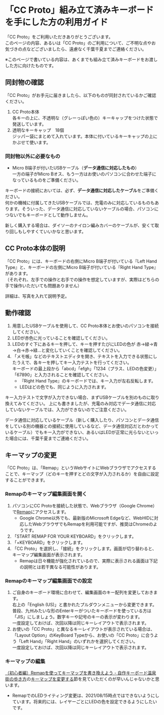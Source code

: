 # 「CC Proto」組み立て済みキーボードを手にした方の利用ガイド

「CC Proto」をご利用いただきありがとうございます。  
このページの内容、あるいは「CC Proto」のご利用について、ご不明な点やお気づきの点などございましたら、遠慮なく千葉千夏までご連絡ください。

※このページで書いている内容は、あくまでも組み立て済みキーボードをお渡しした方に向けたものです。

## 同封物の確認

「CC Proto」がお手元に届きましたら、以下のものが同封されているかご確認ください。

1. CC Proto本体  
各キーの上に、不透明な（グレーっぽい色の）キーキャップをつけた状態で発送しています。
1. 透明なキーキャップ　18個  
ジッパー袋にまとめて入れています。本体に付いているキーキャップの上にかぶせて使います。

### 同封物以外に必要なもの

- Micro B端子が付いたUSBケーブル（**データ通信に対応したもの**）  
  一方の端子がMicro Bオス、もう一方はお使いのパソコンに合わせた端子になっているものをご準備ください。

キーボードの接続においては、必ず、**データ通信に対応したケーブル**をご準備ください。  
何かの機械に付属してきたUSBケーブルでは、充電のみに対応しているものもあります。そういった、データ通信に対応していないケーブルの場合、パソコンにつないでもキーボードとして動作しません。  

新しく購入する場合は、ダイソーのナイロン編みカバーのケーブルが、安くて取り回しもしやすくていいかなと思います。

## CC Proto本体の説明

「CC Proto」には、キーボードの右側にMicro B端子が付いている『Left Hand Type』と、キーボードの左側にMicro B端子が付いている『Right Hand Type』があります。  
（それぞれ、左手での操作と右手での操作を想定していますが、実際はどちらの手で操作いただいても問題ありません）

詳細は、写真を入れて説明予定。

## 動作確認

1. 用意したUSBケーブルを使用して、CC Proto本体とお使いのパソコンを接続してください。
1. LEDが赤色に光っていることを確認してください。
1. LEDのすぐ下にあるキーを押して、キーを押すたびにLEDの色が 赤→緑→青→白→赤→緑…と変化していくことを確認してください。
1. 「メモ帳」などのテキストエディタを開き、テキストを入力できる状態にしたうえで、各キーを押してキー入力テストを行ってください。  
キーボードの最上段から「abcd」「efgh」「1234（プラス、LEDの色変更）」「67890」と入力されることを確認してください。
	- 『Right Hand Type』のキーボードでは、キー入力が左右反転します。
	- LEDはどの色でも、同じように入力されます。

キー入力テストで文字が入力できない場合、まずUSBケーブルを別のものに取り換えてみてください。
上にも書きましたが、充電のみ対応でデータ通信に対応していないケーブルでは、入力ができないのでご注意ください。

データ通信に対応しているケーブル（新しく購入したり、パソコンとデータ通信をしている別の機器との接続に使用しているなど、データ通信対応だとわかっているケーブル）でもキー入力ができない、あるいはLEDが正常に光らないといった場合には、千葉千夏までご連絡ください。

## キーマップの変更

「CC Proto」は、「Remap」というWebサイトにWebブラウザでアクセスすることで、キーマップ（どのキーを押すとどの文字が入力されるか）を自由に設定することができます。

### Remapのキーマップ編集画面を開く

1. パソコンにCC Protoを接続した状態で、Webブラウザ（Google Chrome）で[Remap](https://remap-keys.app/)にアクセスします。  
	- Google Chrome以外でも、最新版のMicrosoft Edgeなど、WebHIDに対応したWebブラウザでもRemapを利用可能ですが、推奨はChromeのようです。
1. 「START REMAP FOR YOUR KEYBOARD」をクリックします。
1. 「+KEYBOARD」をクリックします。
1. 「CC Proto」を選択し、「接続」をクリックします。画面が切り替わると、キーマップ編集画面が表示されます。  
	- Remapは日々機能が強化されているので、実際に表示される画面は下記の説明とは若干異なる可能性があります。

### Remapのキーマップ編集画面での設定

1. ご自身のキーボード環境に合わせて、編集画面のキー配列を変更しておきます。  
右上の「English (US)」と書かれたプルダウンメニューから変更できます。普段、九州みたいな形のEnterキーがついたキーボードを使っている方は「JIS」にしましょう。数字キーや記号のキーの表示が変わります。  
一度設定しておけば、次回以降は同じキーレイアウトで表示されます。
1. お使いの「CC Proto」と異なるキーレイアウトが表示されている場合は、「Layout Option」のKeyBoard Typeから、お使いの「CC Proto」に合うよう「Left Hand」「Right Hand」のいずれかを選択してください。  
一度設定しておけば、次回以降は同じキーレイアウトで表示されます。

### キーマップの編集

[（初心者編）Remapを使ってキーマップを書き換えよう - 自作キーボード温泉街の歩き方](https://salicylic-acid3.hatenablog.com/entry/remap-manual)の[キーマップを変更する](https://salicylic-acid3.hatenablog.com/entry/remap-manual#%E3%83%A9%E3%82%A4%E3%83%86%E3%82%A3%E3%83%B3%E3%82%B0%E3%82%AD%E3%83%BC%E3%82%92%E5%85%A5%E5%8A%9B%E3%81%99%E3%82%8B)節を見ていただくのが早いんじゃないかと思います。

- RemapでのLEDライティング変更は、2021/08/15時点ではできないようにしています。将来的には、レイヤーごとにLEDの色を設定できるようにしたいです。
